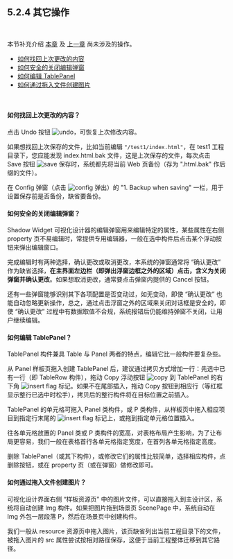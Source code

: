 5.2.4 其它操作
-------------

&nbsp;

本节补充介绍 [本章](#5.2.) 及 [上一章](#5.1.) 尚未涉及的操作。
 - [如何找回上次更改的内容](#5.2.4.!rollback)
 - [如何安全的关闭编辑弹窗](#5.2.4.!safe_close)
 - [如何编辑 TablePanel](#5.2.4.!table_panel)
 - [如何通过拖入文件创建图片](#5.2.4.!create_pic)

&nbsp;

#### <a name="rollback"></a>如何找回上次更改的内容？

点击 Undo 按钮 ![undo](md/res/undo_btn.png)，可恢复上次修改内容。

如果想找回上次保存的文件，比如当前编辑 `"/test1/index.html"`，在 test1 工程目录下，您应能发现 index.html.bak 文件，这是上次保存的文件，每次点击 Save 按钮 ![save](md/res/save_btn.png) 保存时，系统都先将当前 Web 页备份（存为 ".html.bak" 作后缀的文件）。

在 Config 弹窗（点击 ![config](md/res/config_btn.png) 弹出）的 "1. Backup when saving" 一栏，用于设置保存前是否备份，缺省要备份。

#### <a name="safe_close"></a>如何安全的关闭编辑弹窗？

Shadow Widget 可视化设计器的编辑弹窗用来编辑特定的属性，某些属性在右侧 property 页不易编辑时，常提供专用编辑器，一般在选中构件后点击某个浮动按钮来弹出编辑窗口。

完成编辑时有两种选择，确认更改或取消更改，本系统的弹窗通常将 “确认更改” 作为缺省选择，**在主界面左边栏（即弹出浮窗边框之外的区域）点击，含义为关闭弹窗并确认更改**。如果想取消更改，通常要点击弹窗内提供的 Cancel 按钮。

还有一些弹窗能够识别其下各项配置是否变动过，如无变动，即使 “确认更改” 也能自动忽略更新操作，总之，通过点击浮窗之外的区域来关闭对话框是安全的，即使 “确认更改” 过程中有数据取值不合规，系统报错后仍能维持弹窗不关闭，让用户继续编辑。

#### <a name="table_panel"></a>如何编辑 TablePanel？

TablePanel 构件兼具 Table 与 Panel 两者的特点，编辑它比一般构件要复杂些。

从 Panel 样板页拖入创建 TablePanel 后，建议通过拷贝方式增加一行：先选中已有一行（即 TableRow 构件），拖动 Copy 浮动按钮 ![copy](md/res/copy_btn.png) 到 TablePanel 的右下角 ![insert flag](md/res/insert_btn.png) 标记。如果不在尾部插入，拖动 Copy 按钮到相应行（等红框显示整行已选中时松手），拷贝后的整行构件将在目标位置之前插入。

TablePanel 的单元格可拖入 Panel 类构件，或 P 类构件，从样板页中拖入相应项目到指定行末尾的 ![insert flag](md/res/insert_btn.png) 标记上，或拖到指定单元格位置插入。

往各单元格放置的 Panel 类或 P 类构件的宽高，对表格布局产生影响，为了让布局更容易，我们一般在表格首行各单元格指定宽度，在首列各单元格指定高度。

删除 TablePanel（或其下构件），或修改它们的属性比较简单，选择相应构件，点删除按钮，或在 property 页（或在弹窗）做修改即可。

#### <a name="create_pic"></a>如何通过拖入文件创建图片？

可视化设计界面右侧 “样板资源页” 中的图片文件，可以直接拖入到主设计区，系统将自动创建 Img 构件。如果把图片拖到场景页 ScenePage 中，系统自动在 Img 外包一层段落 P，然后在场景页中创建构件。

我们一般从 resource 资源页中拖入图片，该页缺省列出当前工程目录下的文件，被拖入图片的 src 属性尝试按相对路径保存，这便于当前工程整体迁移到其它路径。

&nbsp;

